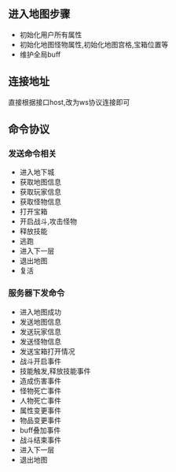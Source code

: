 ## 进入地图步骤
- 初始化用户所有属性
- 初始化地图怪物属性,初始化地图宫格,宝箱位置等
- 维护全局buff

## 连接地址
直接根据接口host,改为ws协议连接即可

## 命令协议
### 发送命令相关
- 进入地下城
- 获取地图信息
- 获取玩家信息
- 获取怪物信息 
- 打开宝箱
- 开启战斗,攻击怪物
- 释放技能
- 逃跑
- 进入下一层
- 退出地图
- 复活

### 服务器下发命令
- 进入地图成功
- 发送地图信息
- 发送玩家信息
- 发送怪物信息
- 发送宝箱打开情况
- 战斗开启事件
- 技能触发,释放技能事件
- 造成伤害事件
- 怪物死亡事件
- 人物死亡事件
- 属性变更事件
- 物品变更事件
- buff叠加事件
- 战斗结束事件
- 进入下一层
- 退出地图
